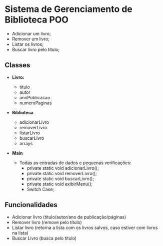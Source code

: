 # Sistema de Gerenciamento de Biblioteca POO

- Adicionar um livro;
- Remover um livro;
- Listar os livros;
- Buscar livro pelo título; 

## Classes

- **Livro:**
    - titulo
    - autor
    - anoPublicacao
    - numeroPaginas

- **Biblioteca**
    - adicionarLivro
    - removerLivro
    - listarLivro
    - buscarLivro
    - arrays

- **Main**
    - Todas as entradas de dados e pequenas verificações:
      - private static void adicionarLivro();
      - private static void removerLivro();
      - private static void buscarLivro();
      - private static void exibirMenu();
      - Switch Case;
        
        
## Funcionalidades

- Adicionar livro (título/autor/ano de publicação/páginas)
- Remover livro (remove pelo título)
- Listar livro (retorna a lista com os livros salvos, caso estiver com livros na lista)
- Buscar Livro (busca pelo título)
